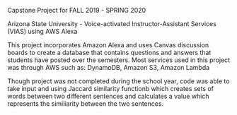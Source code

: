 Capstone Project for FALL 2019 - SPRING 2020


Arizona State University - Voice-activated Instructor-Assistant Services (VIAS) using AWS Alexa

This project incorporates Amazon Alexa and uses Canvas discussion boards to create a database that contains questions and answers that students have posted over the semesters.
Most services used in this project was through AWS such as:  DynamoDB, Amazon S3, Amazon Lambda

Though project was not completed during the school year, code was able to take input and using Jaccard similarity functionb which creates sets of words between two different sentences and calculates a value which represents the similiarity between the two sentences.
